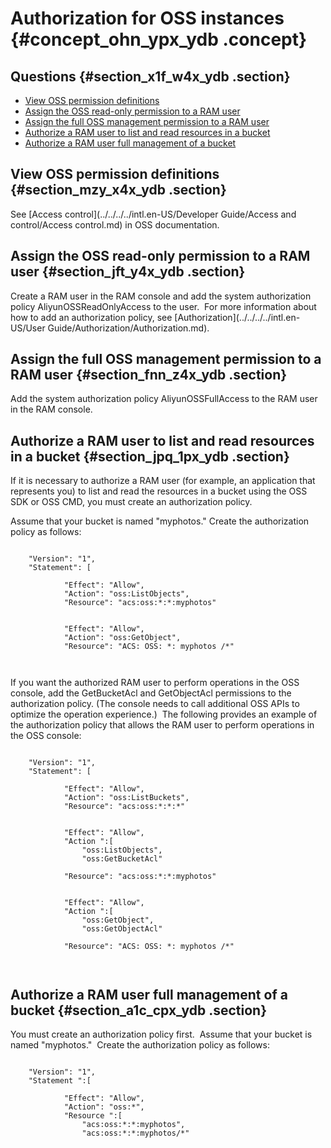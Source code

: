 # Authorization for OSS instances {#concept_ohn_ypx_ydb .concept}

## Questions {#section_x1f_w4x_ydb .section}

-   [View OSS permission definitions](#section_mzy_x4x_ydb)
-   [Assign the OSS read-only permission to a RAM user](#section_jft_y4x_ydb)
-   [Assign the full OSS management permission to a RAM user](#section_fnn_z4x_ydb)
-   [Authorize a RAM user to list and read resources in a bucket](#section_jpq_1px_ydb)
-   [Authorize a RAM user full management of a bucket](#section_a1c_cpx_ydb)

## View OSS permission definitions {#section_mzy_x4x_ydb .section}

See [Access control](../../../../intl.en-US/Developer Guide/Access and control/Access control.md) in OSS documentation. 

## Assign the OSS read-only permission to a RAM user {#section_jft_y4x_ydb .section}

Create a RAM user in the RAM console and add the system authorization policy AliyunOSSReadOnlyAccess to the user.  For more information about how to add an authorization policy, see [Authorization](../../../../intl.en-US/User Guide/Authorization/Authorization.md). 

## Assign the full OSS management permission to a RAM user {#section_fnn_z4x_ydb .section}

Add the system authorization policy AliyunOSSFullAccess to the RAM user in the RAM console. 

## Authorize a RAM user to list and read resources in a bucket {#section_jpq_1px_ydb .section}

If it is necessary to authorize a RAM user \(for example, an application that represents you\) to list and read the resources in a bucket using the OSS SDK or OSS CMD, you must create an authorization policy. 

Assume that your bucket is named "myphotos." Create the authorization policy as follows: 

```

    "Version": "1",
    "Statement": [
        
            "Effect": "Allow",
            "Action": "oss:ListObjects",
            "Resource": "acs:oss:*:*:myphotos"
        
        
            "Effect": "Allow",
            "Action": "oss:GetObject",
            "Resource": "ACS: OSS: *: myphotos /*"
        
    

```

If you want the authorized RAM user to perform operations in the OSS console, add the GetBucketAcl and GetObjectAcl permissions to the authorization policy. \(The console needs to call additional OSS APIs to optimize the operation experience.\)  The following provides an example of the authorization policy that allows the RAM user to perform operations in the OSS console:

```

    "Version": "1",
    "Statement": [
        
            "Effect": "Allow",
            "Action": "oss:ListBuckets",
            "Resource": "acs:oss:*:*:*"
        
        
            "Effect": "Allow",
            "Action ":[
                "oss:ListObjects",
                "oss:GetBucketAcl"
            
            "Resource": "acs:oss:*:*:myphotos"
        
        
            "Effect": "Allow",
            "Action ":[
                "oss:GetObject",
                "oss:GetObjectAcl"
            
            "Resource": "ACS: OSS: *: myphotos /*"
        
    

```

## Authorize a RAM user full management of a bucket {#section_a1c_cpx_ydb .section}

You must create an authorization policy first.  Assume that your bucket is named "myphotos."  Create the authorization policy as follows:

```

    "Version": "1",
    "Statement ":[
        
            "Effect": "Allow",
            "Action": "oss:*",
            "Resource ":[
                "acs:oss:*:*:myphotos",
                "acs:oss:*:*:myphotos/*"
            
        
    

```

